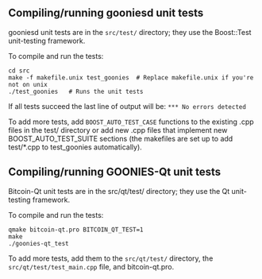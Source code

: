 Compiling/running gooniesd unit tests
------------------------------------

gooniesd unit tests are in the `src/test/` directory; they
use the Boost::Test unit-testing framework.

To compile and run the tests:

	cd src
	make -f makefile.unix test_goonies  # Replace makefile.unix if you're not on unix
	./test_goonies   # Runs the unit tests

If all tests succeed the last line of output will be:
`*** No errors detected`

To add more tests, add `BOOST_AUTO_TEST_CASE` functions to the existing
.cpp files in the test/ directory or add new .cpp files that
implement new BOOST_AUTO_TEST_SUITE sections (the makefiles are
set up to add test/*.cpp to test_goonies automatically).


Compiling/running GOONIES-Qt unit tests
---------------------------------------

Bitcoin-Qt unit tests are in the src/qt/test/ directory; they
use the Qt unit-testing framework.

To compile and run the tests:

	qmake bitcoin-qt.pro BITCOIN_QT_TEST=1
	make
	./goonies-qt_test

To add more tests, add them to the `src/qt/test/` directory,
the `src/qt/test/test_main.cpp` file, and bitcoin-qt.pro.
